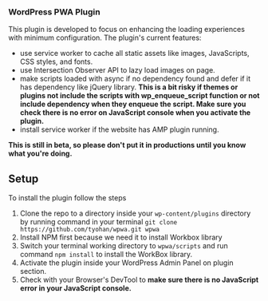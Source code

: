 ### WordPress PWA Plugin

This plugin is developed to focus on enhancing the loading experiences with minimum configuration. The plugin's current features:
* use service worker to cache all static assets like images, JavaScripts, CSS styles, and fonts.
* use Intersection Observer API to lazy load images on page.
* make scripts loaded with async if no dependency found and defer if it has dependency like jQuery library. **This is a bit risky if themes or plugins not include the scripts with wp_enqueue_script function or not include dependency when they enqueue the script. Make sure you check there is no error on JavaScript console when you activate the plugin.**
* install service worker if the website has AMP plugin running. 

**This is still in beta, so please don't put it in productions until you know what you're doing.**

## Setup
To install the plugin follow the steps

1. Clone the repo to a directory inside your `wp-content/plugins` directory by running command in your terminal `git clone https://github.com/tyohan/wpwa.git wpwa`
2. Install NPM first because we need it to install Workbox library
3. Switch your terminal working directory to `wpwa/scripts` and run command `npm install` to install the WorkBox library.
4. Activate the plugin inside your WordPress Admin Panel on plugin section.
5. Check with your Browser's DevTool to **make sure there is no JavaScript error in your JavaScript console.**